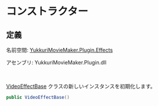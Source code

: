 # コンストラクター

## 定義

名前空間: [YukkuriMovieMaker.Plugin.Effects](..)

アセンブリ: YukkuriMovieMaker.Plugin.dll

<br/>

[VideoEffectBase](.) クラスの新しいインスタンスを初期化します。

```csharp
public VideoEffectBase()
```
